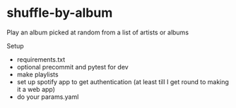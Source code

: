# shuffle-by-album
Play an album picked at random from a list of artists or albums


Setup
- requirements.txt
- optional precommit and pytest for dev
- make playlists
- set up spotify app to get authentication (at least till I get round to making it a web app)
- do your params.yaml
